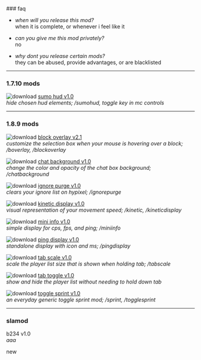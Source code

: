 
<br/>
### faq

* *when will you release this mod?*<br/>
   when it is complete, or whenever i feel like it

* *can you give me this mod privately?*<br/>
   no
   
* *why dont you release certain mods?*<br/>
   they can be abused, provide advantages, or are blacklisted
   
* **

### 1.7.10 mods

![download](/images/download.png) [sumo hud v1.0](http://www.mediafire.com/file/po3d2xvc82q0law/SumoHud-v1.0.jar)<br/>
*hide chosen hud elements; /sumohud, toggle key in mc controls*

* **

### 1.8.9 mods

![download](/images/download.png) [block overlay v2.1](http://www.mediafire.com/file/qrdru77in7lna55/BlockOverlay-v2.1.jar) <br/>
*customize the selection box when your mouse is hovering over a block; /boverlay, /blockoverlay*

![download](/images/download.png) [chat background v1.0](http://www.mediafire.com/file/7t5eohnbv45uak7/ChatBackground-v1.0.jar)<br/>
*change the color and opacity of the chat box background; /chatbackground*

![download](/images/download.png) [ignore purge v1.0](http://www.mediafire.com/file/bxbjiae5j7jajaq/IgnorePurge-v1.0.jar)<br/>
*clears your ignore list on hypixel; /ignorepurge*

![download](/images/download.png) [kinetic display v1.0](http://www.mediafire.com/file/5bnv7jnovwn7qaf/KineticDisplay-v1.0.jar)<br/>
*visual representation of your movement speed; /kinetic, /kineticdisplay*

![download](/images/download.png) [mini info v1.0](http://www.mediafire.com/file/spe4t3yetw7h1u7/MiniInfo-v1.0.jar)<br/>
*simple display for cps, fps, and ping; /miniinfo*

![download](/images/download.png) [ping display v1.0](http://www.mediafire.com/file/940c69993e9eiai/PingDisplay-v1.0.jar)<br/>
*standalone display with icon and ms; /pingdisplay*

![download](/images/download.png) [tab scale v1.0](http://www.mediafire.com/file/y5ll9vb23vdht6o/TabScale-v1.0.jar)<br/>
*scale the player list size that is shown when holding tab; /tabscale*

![download](/images/download.png) [tab toggle v1.0](http://www.mediafire.com/file/8xhj7k5ccfvvwz8/TabToggle-v1.0.jar)<br/>
*show and hide the player list without needing to hold down tab*

![download](/images/download.png) [toggle sprint v1.0](http://www.mediafire.com/file/dckpvca3cnaq9u5/ToggleSprint-v1.0.jar)<br/>
*an everyday generic toggle sprint mod; /sprint, /togglesprint*

* **

### slamod

b234 v1.0<br/>
*aaa*

new

